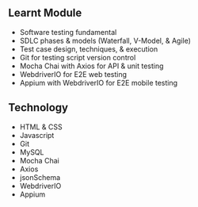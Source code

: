 ## Learnt Module
- Software testing fundamental
- SDLC phases & models (Waterfall, V-Model, & Agile)
- Test case design, techniques, & execution
- Git for testing script version control
- Mocha Chai with Axios for API & unit testing
- WebdriverIO for E2E web testing
- Appium with WebdriverIO for E2E mobile testing

## Technology
- HTML & CSS
- Javascript
- Git
- MySQL
- Mocha Chai
- Axios
- jsonSchema
- WebdriverIO
- Appium